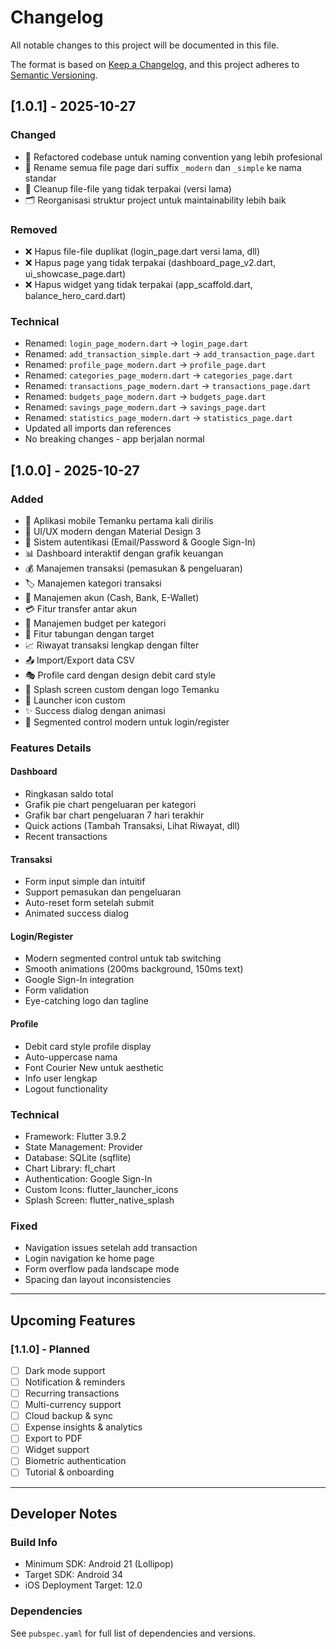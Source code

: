 # Changelog

All notable changes to this project will be documented in this file.

The format is based on [Keep a Changelog](https://keepachangelog.com/en/1.0.0/),
and this project adheres to [Semantic Versioning](https://semver.org/spec/v2.0.0.html).

## [1.0.1] - 2025-10-27

### Changed
- 🔧 Refactored codebase untuk naming convention yang lebih profesional
- 📝 Rename semua file page dari suffix `_modern` dan `_simple` ke nama standar
- 🧹 Cleanup file-file yang tidak terpakai (versi lama)
- 🗂️ Reorganisasi struktur project untuk maintainability lebih baik

### Removed
- ❌ Hapus file-file duplikat (login_page.dart versi lama, dll)
- ❌ Hapus page yang tidak terpakai (dashboard_page_v2.dart, ui_showcase_page.dart)
- ❌ Hapus widget yang tidak terpakai (app_scaffold.dart, balance_hero_card.dart)

### Technical
- Renamed: `login_page_modern.dart` → `login_page.dart`
- Renamed: `add_transaction_simple.dart` → `add_transaction_page.dart`
- Renamed: `profile_page_modern.dart` → `profile_page.dart`
- Renamed: `categories_page_modern.dart` → `categories_page.dart`
- Renamed: `transactions_page_modern.dart` → `transactions_page.dart`
- Renamed: `budgets_page_modern.dart` → `budgets_page.dart`
- Renamed: `savings_page_modern.dart` → `savings_page.dart`
- Renamed: `statistics_page_modern.dart` → `statistics_page.dart`
- Updated all imports dan references
- No breaking changes - app berjalan normal

## [1.0.0] - 2025-10-27

### Added
- 📱 Aplikasi mobile Temanku pertama kali dirilis
- 🎨 UI/UX modern dengan Material Design 3
- 🔐 Sistem autentikasi (Email/Password & Google Sign-In)
- 📊 Dashboard interaktif dengan grafik keuangan
- 💰 Manajemen transaksi (pemasukan & pengeluaran)
- 🏷️ Manajemen kategori transaksi
- 🏦 Manajemen akun (Cash, Bank, E-Wallet)
- 💳 Fitur transfer antar akun
- 🎯 Manajemen budget per kategori
- 💎 Fitur tabungan dengan target
- 📈 Riwayat transaksi lengkap dengan filter
- 📤 Import/Export data CSV
- 🎭 Profile card dengan design debit card style
- 🚀 Splash screen custom dengan logo Temanku
- 📱 Launcher icon custom
- ✨ Success dialog dengan animasi
- 🎨 Segmented control modern untuk login/register

### Features Details

#### Dashboard
- Ringkasan saldo total
- Grafik pie chart pengeluaran per kategori
- Grafik bar chart pengeluaran 7 hari terakhir
- Quick actions (Tambah Transaksi, Lihat Riwayat, dll)
- Recent transactions

#### Transaksi
- Form input simple dan intuitif
- Support pemasukan dan pengeluaran
- Auto-reset form setelah submit
- Animated success dialog

#### Login/Register
- Modern segmented control untuk tab switching
- Smooth animations (200ms background, 150ms text)
- Google Sign-In integration
- Form validation
- Eye-catching logo dan tagline

#### Profile
- Debit card style profile display
- Auto-uppercase nama
- Font Courier New untuk aesthetic
- Info user lengkap
- Logout functionality

### Technical
- Framework: Flutter 3.9.2
- State Management: Provider
- Database: SQLite (sqflite)
- Chart Library: fl_chart
- Authentication: Google Sign-In
- Custom Icons: flutter_launcher_icons
- Splash Screen: flutter_native_splash

### Fixed
- Navigation issues setelah add transaction
- Login navigation ke home page
- Form overflow pada landscape mode
- Spacing dan layout inconsistencies

---

## Upcoming Features

### [1.1.0] - Planned
- [ ] Dark mode support
- [ ] Notification & reminders
- [ ] Recurring transactions
- [ ] Multi-currency support
- [ ] Cloud backup & sync
- [ ] Expense insights & analytics
- [ ] Export to PDF
- [ ] Widget support
- [ ] Biometric authentication
- [ ] Tutorial & onboarding

---

## Developer Notes

### Build Info
- Minimum SDK: Android 21 (Lollipop)
- Target SDK: Android 34
- iOS Deployment Target: 12.0

### Dependencies
See `pubspec.yaml` for full list of dependencies and versions.
